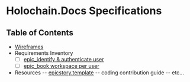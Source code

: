 # Holochain.Docs Specifications
## Table of Contents
* [Wireframes](app-wireframe.md)
* Requirements Inventory
  * [ ] [epic_identify & authenticate user](epic_identify%20%26%20authenticate%20user.md)
  * [ ] [epic_book workspace per user](epic_book%20workspace%20per%20user.md)
 
 * Resources
 -- [epicstory.template](epicstory.template)
 -- coding contribution guide
 -- etc...

<!--stackedit_data:
eyJoaXN0b3J5IjpbLTExMzI2MzM4NDIsLTgyNzE5NDY4MF19
-->


